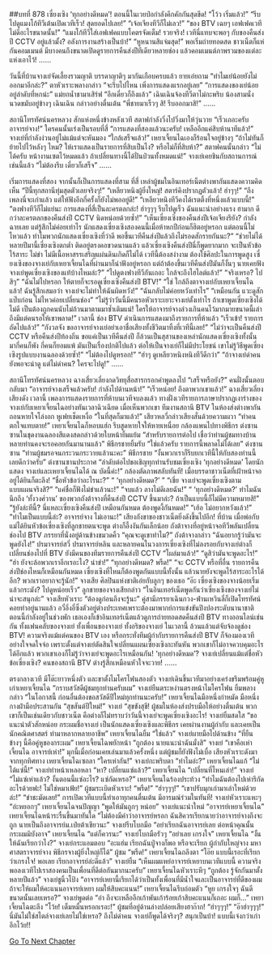 ##บทที่ 878 เซี่ยงเซิง ‘ทุกอย่างดีหมด’!
ตอนนี้ในเวยป๋อกำลังคึกคักกันสุดขีด!
“โว้ว เริ่มแล้ว!”
“รีบไปดูแมงโก้ทีวีเต้นเปิดเวทีเร็ว! สุดยอดไปเลย!”
“เจ้อเจียงทีวีก็ไม่เลว!”
“ของ BTV เฉยๆ เอฟเฟคเวทีไม่ดีอะไรขนาดนั้น!”
“แมงโก้ทีวีใส่เอฟเฟคแบบโคตรจัดเต็ม! รวยจริง! เวทีนี่แทบจะพอๆ กับของคืนส่งปี CCTV อยู่แล้วมั้ง? อลังการงานสร้างเป็นบ้า!”
“หูหนานสิแจ่มสุด!”
พอเริ่มถ่ายทอดสด ชาวเน็ตก็แห่กันคอมเมนต์
มีบางคนถึงขนาดเปิดดูรายการคืนส่งปีทีเดียวหลายช่อง แล้วคอมเมนต์ภาพรวมของแต่ละแห่งเอาไว้!
……


วันนี้ที่บ้านจางเย่จัดเลี้ยงรวมญาติ
บรรดาญาติๆ มากันเกือบครบแล้ว
ยายเอ่ยถาม “ทำไมเย่น้อยยังไม่ออกมาอีกล่ะ?”
ตาหัวเราะพลางกล่าว “จะรีบไปไหน เพิ่งการแสดงแรกอยู่เลย”
“การแสดงของเย่น้อยอยู่ลำดับที่หกน่ะ” แม่ยกน้ำชามาเสิร์ฟ “อีกเดี๋ยวก็ถึงแล้ว”
เฉินเฉินจ้องทีวีตาไม่กะพริบ
น้องสามนั่งนวดขมับอยู่ข้างๆ เฉินเฉิน กล่าวอย่างตื่นเต้น “พี่ชายมาเร็วๆ สิ! รีบออกมาสิ!”
……


สถานีโทรทัศน์นครหลวง
สักแห่งหนึ่งข้างหลังเวที สตาฟกำลังวิ่งไปวิ่งมาให้วุ่นวาย
“เร็วเถอะครับอาจารย์จาง!” ใครคนนั้นเร่งเป็นรอบที่สี่ “การแสดงที่สองแล้วนะครับ! เหลืออีกแค่สิบห้านาทีแล้ว!”
จางเย่ที่กำลังง่วนอยู่ไม่แม้แต่จะหันมอง “ใกล้เสร็จแล้ว!”
เหยาเจี้ยนไฉเองก็ร้อนใจอยู่ข้างๆ “ถ้าไม่ทันก็ย้ายไปไว้หลังๆ ไหม? ให้เราแสดงเป็นรายการที่สิบเป็นไง? หรือไม่ก็ที่สิบห้า?”
สตาฟคนนั้นกล่าว “ไม่ได้ครับ หน้างานเซตไว้หมดแล้ว ถ้าเปลี่ยนทางนี้ได้ปั่นป่วนทั้งหมดแน่!”
จางเย่เคยชินกับสถานการณ์เช่นนี้แล้ว “ไม่ต้องรีบ เดี๋ยวก็เสร็จ”
……


เริ่มการแสดงที่สอง
จากนั้นก็เป็นการแสดงที่สาม ที่สี่
เหล่าผู้ชมในอินเทอร์เน็ตต่างพากันแสดงความคิดเห็น
“ปีนี้ทุกสถานีทุ่มสุดตัวเลยจริงๆ!”
“เหลียวหนิงผู้ยิ่งใหญ่! สตาร์คิงปรากฏตัวแล้ว! ฮ่าๆๆ!”
“ถึงเพลงนี่จะเก่าแล้ว แต่ให้ฟังอีกกี่ครั้งก็ยังไม่พออยู่ดี!”
“เหลียวหนิงทีวีคงได้เรตติ้งที่หนึ่งแล้วแบบนี้!”
“ตงฟางทีวีก็ไม่แย่นะ การแสดงที่สี่เป็นละครตลกล่ะ! ฮ่าๆๆๆ รีบไปดูเร็ว ฉันแนะนำอย่างแรง ฮามาก ดีกว่าละครตลกของคืนส่งปี CCTV นิดหน่อยด้วยซ้ำ!”
“เห็นเซี่ยงเซิงของคืนส่งปีเจ้อเจียงรึยัง? กำลังฉายเลย แต่รู้สึกไม่ค่อยเท่าไร นักแสดงเซี่ยงเซิงสองคนนี้เมื่อห้าหกปีก่อนก็ฮิตอยู่หรอก แต่ตอนนี้ไม่ไหวแล้ว ทำไมพวกนักแสดงเซี่ยงเซิงที่ว่าดี พอขึ้นเวทีคืนส่งปีแล้วถึงไม่รอดสักรายกันนะ?”
“ช่วยไม่ได้ หลายปีมานี้เซี่ยงเซิงตกต่ำ ติดอยู่ตรงคอขวดนานแล้ว แล้วเซี่ยงเซิงคืนส่งปีนี่ก็พูดยากมาก จะเป็นหัวข้อไร้สาระ ไม่ขำ ไม่มีเนื้อหาสรรเสริญแผ่นดินเกิดก็ไม่ได้ เวทีนี้ต้องสง่างาม ต้องใช้ศิลปะในการพูดสูง เซี่ยงเซิงของจางเย่กับเหยาเจี้ยนไฉที่ผ่านมาก็น่าฟังอยู่หรอก แต่ถ้าต้องขึ้นเวทีคืนส่งปีมันก็งั้นๆ นายเคยฟังจางเย่พูดเซี่ยงเซิงของแท้บ้างไหมล่ะ?”
“ไปดูตงฟางทีวีกันเถอะ ใกล้จะถึงไฮไลต์แล้ว!”
“จริงเหรอ? ไปสิๆ”
“ฉันไม่ไปหรอก ให้ตายก็จะรอดูเซี่ยงเซิงคืนส่งปี BTV!”
“ใช่ ใกล้ถึงตาจางเย่กับเหยาเจี้ยนไฉแล้ว! ฉันรู้สึกเสมอว่า จางเย่จะไม่ทำให้ฉันผิดหวัง!”
“ฉันกลับไม่ค่อยหวังเท่าไร”
“เหมือนกัน แวะดูสักแป๊บก่อน ไม่ไหวค่อยเปลี่ยนช่อง”
“ไม่รู้ว่าวันนี้มีคนรอหัวเราะเยาะจางเย่ตั้งเท่าไร ถ้าเขาพูดเซี่ยงเซิงได้ไม่ดี เป็นต้องถูกคนนับไม่ถ้วนมาตามมาซ้ำเติมแน่! ใครให้อาจารย์จางล่วงเกินคนไว้มากมายขนาดนี้เล่า ถึงมีแต่คนรอให้เขาพลาด!”
เวลานี้ ช่อง BTV ดำเนินการแสดงมาถึงรายการที่ห้าแล้ว
“เร็วเข้า! รายการถัดไปแล้ว!”
“กังวลจัง ขออาจารย์จางเย่อย่าเอาชื่อเสียงทั้งชีวิตมาทิ้งที่เวทีนี้เลย!”
“ไม่ว่าจะเป็นคืนส่งปี CCTV หรือคืนส่งปีท้องถิ่น ขอแค่เป็นเวทีคืนส่งปี ก็ล้วนเป็นสุสานของเหล่านักแสดงเซี่ยงเซิงทั้งนั้น มากี่คนก็พัง กี่คนก็ยอมแพ้ มันเป็นเรื่องปกติไปแล้ว ต่อให้เป็นจางเย่ก็ไม่มีประโยชน์ เขาไม่รู้วิธีพูดเซี่ยงเซิงรูปแบบงานฉลองด้วยซ้ำ!”
“ไม่ต้องไปดูหรอก!”
“ฮ่าๆ ดูเหลียวหนิงหนิงทีวีดีกว่า”
“ถ้าจางเย่ด่าคนยังพอจะน่าดู แต่ไม่ด่าคน? ใครจะไปดู!”
……


สถานีโทรทัศน์นครหลวง
ฉางเสี่ยวเลี่ยงกดวิทยุสื่อสารกรอกคำพูดลงไป “เสร็จหรือยัง?”
คนฝั่งนั้นตอบกลับมา “อาจารย์จางเสร็จแล้วครับ! กำลังไปด้านหน้า!”
“เร็วหน่อย! ถึงตาพวกเขาแล้ว!” ฉางเสี่ยวเลี่ยงเสียงดัง
เวลานี้ เพลงการแสดงรายการที่ห้าบนเวทีจบลงแล้ว ทางฝั่งเวทีรายการภาษาปรากฏเงาร่างของจางเย่กับเหยาเจี้ยนไฉอย่างทันเวลาฉิวเฉียด
เมื่อเห็นพวกเขา ทีมงานสถานี BTV ในห้องส่งต่างพากันถอนหายใจโล่งอก
หูเฟยเช็ดเหงื่อ “ในที่สุดก็มาแล้ว!”
เสียวหลวี่กล่าวเสียงสั่นด้วยความผวา “ทำคนตกใจแทบตาย!”
เหยาเจี้ยนไฉก็หอบแฮ่ก รีบสูดหายใจให้หายเหนื่อย
กล้องแพนไปทางพิธีกร
ต่งซานซานในชุดงานฉลองสีแดงสดกล่าวด้วยใบหน้ายิ้มแย้ม “สำหรับรายการต่อไป เชื่อว่าท่านผู้ชมทางบ้านหลายท่านคงจะรอคอยกันมานานแล้ว”
พิธีกรชายยิ้มรับ “ใช่แล้วครับ รายการนี้พลาดไม่ได้เลย”
ต่งซานซาน “ท่านผู้ชมรอจนกระวนกระวายแล้วนะคะ”
พิธีกรชาย “งั้นพวกเราก็รีบยกเวทีนี้ให้กับสองท่านนี้เลยดีกว่าครับ”
ต่งซานซานประกาศ “ลำดับต่อไปขอเชิญทุกท่านรับชมเซี่ยงเซิง ‘ทุกอย่างดีหมด’ โดยนักแสดง จางเย่และเหยาเจี้ยนไฉได้ ณ บัดนี้ค่ะ!”
กล้องตัดภาพสลับทันที!
เมื่อบรรดาชาวเน็ตที่เฝ้าหน้าจออยู่ได้ยินก็ตะลึง!
“ชื่อหัวข้อว่าอะไรนะ?”
“ ‘ทุกอย่างดีหมด?’ ”
“เชี่ย จางเย่จะพูดเซี่ยงเซิงตามแบบแผนจริงสิ?”
“แค่ชื่อก็ฟังไม่ขำแล้วนะ!”
“จบแล้ว ลางไม่ดีเลยฉัน!”
“ ‘ทุกอย่างดีหมด?’ ทำไมฉันนึกถึง ‘ทั้งวงศ์วาน’ ของพวกถังต้าจางที่คืนส่งปี CCTV ขึ้นมาล่ะ? ถ้าเป็นแบบนี้ก็ไม่มีความหมายสิ!”
“รู้ยังล่ะทีนี้? นี่แหละเซี่ยงเซิงคืนส่งปี เหมือนกันหมด ต้องพูดงี้กันหมด!”
“เฮ้อ ไม่อยากหวังแล้ว!”
“ทำไมเป็นแบบนี้ล่ะ? อาจารย์จาง ไม่เอานะ!”
เสียงกังขาของชาวเน็ตยิ่งดังขึ้นไปอีก!
ที่บ้าน
เมื่อพ่อกับแม่ได้ยินหัวข้อเซี่ยงเซิงที่ลูกชายตนจะพูด ต่างก็อึ้งงันกันเล็กน้อย
ถังต้าจางที่อยู่หน้าจอทีวีพลันเปลี่ยนช่องไป BTV
ภรรยาที่นั่งอยู่ด้านข้างขมวดคิ้ว “คุณจะดูเขาทำไม?”
ถังต้าจางกล่าว “ฉันอยากรู้ว่ามันจะพูดยังไง!”
ปรมาจารย์สวี่ ปรมาจารย์หลิน และหลายคนในวงการเซี่ยงเซิงที่ไม่ลงรอยกับจางเย่ต่างก็เปลี่ยนช่องไปที่ BTV
ยังมีคนของทีมรายการคืนส่งปี CCTV
“โผล่มาแล้ว!”
“ดูสิว่ามันจะพูดอะไร!”
“ฮ่า ยังจะล้อพวกเราอีกเรอะไง? น่าขำ!”
“ทุกอย่างดีหมด? พรืด!”
“จะ CCTV หรือที่อื่น รายการคืนส่งปีช่องไหนก็เหมือนกันหมด เซี่ยงเซิงที่ไหนก็ต้องพูดกันแบบนี้ทั้งนั้น แล้วนายยังจะพูดไร้สาระอะไรได้อีก? พวกเราอยากจะรู้นัก!”
จางเสีย ศิลปินแห่งชาติเอ่ยกับลูกๆ ของเธอ “อ๊ะ เซี่ยงเซิงของจางน้อยเริ่มแล้วกระมัง? ไปดูหน่อยเร็ว”
ลูกชายของจางเสียกล่าว “ในอินเทอร์เน็ตพูดกันว่าเซี่ยงเซิงของจางเย่ไม่น่าจะสนุกล่ะ”
จางเสียหัวเราะ “ต้องดูก่อนถึงจะรู้นะ”
คู่สามีภรรยาเฉินกวง-ฟ่านเหวินลี่ก็เปิดโทรทัศน์คอยท่าอยู่นานแล้ว
อวี๋อิ่งอี๋ซึ่งตัวอยู่ต่างประเทศเพราะต้องมาพากย์การแข่งขันปิงปองระดับนานาชาติ ตอนนี้กำลังอยู่ในช่วงพัก เธอเองก็เข้าอินเทอร์เน็ตแล้วดูการถ่ายทอดสดคืนส่งปี BTV ทางออนไลน์เช่นกัน
ทั้งแฟนคลับของจางเย่
ทั้งเพื่อนของจางเย่
ทั้งอริของจางเย่
ในเวลานี้ ล้วนแล้วแต่จับจ้องดูช่อง BTV!
ความจริงแม้แต่คนของ BTV เอง หรือกระทั่งทีมผู้กำกับรายการคืนส่งปี BTV ก็จ้องมองเวทีอย่างใจจดใจจ่อ เพราะตั้งแต่จางเย่ตัดสินใจเปลี่ยนแผนเซี่ยงเซิงกะทันหัน พวกเขาก็ไม่อาจควบคุมอะไรได้อีกแล้ว พวกเขาเองก็ไม่รู้ว่าจางเย่จะพูดอะไรเหมือนกัน!
‘ทุกอย่างดีหมด’?
จางเย่เปลี่ยนแม้แต่ชื่อหัวข้อเซี่ยงเซิง?
คนของสถานี BTV ต่างรู้สึกเหมือนหัวใจจะวาย!
……


ตรงกลางเวที
มีโต๊ะยาวหนึ่งตัว และขาตั้งไมโครโฟนสองตัว
จางเย่เดินขึ้นเวทีมาอย่างเคร่งขรึมพร้อมคู่หูเก่าเหยาเจี้ยนไฉ
“กราบสวัสดีผู้ชมทุกท่านครับผม” จางเย่ยืนตระหง่านตรงหน้าไมโครโฟน ยิ้มพลางกล่าว “ในโอกาสนี้ ก่อนอื่นต้องขอสวัสดีปีใหม่ทุกท่านนะครับ!”
เหยาเจี้ยนไฉมือหนึ่งกำหมัด มือหนึ่งกางฝ่ามือประสานกัน “สุขสันต์ปีใหม่!”
จางเย่ “สุขขังสุขี!
ผู้ชมในห้องส่งปรบมือให้อย่างตื่นเต้น พวกเขาก็เป็นเช่นเดียวกับชาวเน็ต คือต่างก็ไม่ทราบว่าวันนี้จางเย่จะพูดเซี่ยงเซิงอะไร!
จางเย่ยิ้มสดใส “ขอแนะนำตัวสักหน่อย กระผมชื่อจางเย่ เป็นนักแสดงเซี่ยงเซิงและพิธีกร เคยผ่านงานผู้กำกับ และเคยเป็นนักคณิตศาสตร์ ทำมาหลากหลายอาชีพ”
เหยาเจี้ยนไฉยิ้ม “ใช่แล้ว”
จางเย่ผายมือไปด้านข้าง “ที่ยืนข้างๆ นี้คือคู่หูของกระผม”
เหยาเจี้ยนไฉพยักหน้า “ถูกต้อง นายแนะนำฉันมั่งสิ”
จางเย่ “เขาคือเห่าเจี้ยนไฉ อาจารย์เห่า!”
มุกนี้เมื่อก่อนเคยเล่นมาแล้วครั้งหนึ่ง แต่ผู้ชมก็ยังฟังไม่เบื่อ เสียงหัวเราะดังมาจากทุกทิศทาง
เหยาเจี้ยนไฉเซถลา “ใครเห่ากัน!”
จางเย่กะพริบตา “ทำไมอ่ะ?”
เหยาเจี้ยนไฉแก้ “ไม่ได้แซ่นี้!”
จางเย่ทำหน้าเหลอหลา “หา? เปลี่ยนแซ่แล้ว?”
เหยาเจี้ยนไฉ “เปลี่ยนที่ไหนเล่า!”
จางเย่ “ไม่แซ่เห่าแล้ว? งั้นตอนนี้แซ่อะไร? แซ่กัดเหรอ?”
เหยาเจี้ยนไฉร้องประท้วง “ทำไมฉันต้องไปเห่ารึกัดอะไรด้วยฟะ! ไม่ใช่หมาเฟ้ย!”
ผู้ชมระเบิดหัวเราะ!
“พรืด!”
“ฮ่าๆๆๆ!”
“เขาปรับมุกเก่ามาเล่าใหม่ด้วยล่ะ!”
“ขำชะมัดเลย!”
การเปิดเวทีแบบนี้ทำเอาทุกคนตื่นเต้น มีอารมณ์ร่วมในทันที!
จางเย่หัวเราะแหะๆ “อ่ะหยอกๆ”
เหยาเจี้ยนไฉจนปัญญา “พูดให้มันถูกๆ หน่อย”
จางเย่แนะนำใหม่ “อาจารย์เหยาเจี้ยนไฉ”
เหยาเจี้ยนไฉหน้าระรื่นขึ้นมาทันใด “ไม่ต้องมีคำว่าอาจารย์หรอก ฉันสิควรเรียกนายว่าอาจารย์จางถึงจะถูก นายเป็นถึงอาจารย์ม.เป่ยต้าเชียวนะ”
จางเย่รีบโบกมือ “อย่าเรียกฉันอาจารย์เลย ต่อหน้าคุณนั้นกระผมมิบังอาจ”
เหยาเจี้ยนไฉ “แต่ก็ควรนะ”
จางเย่โบกมือรัวๆ “อย่าเลย เกรงใจ”
เหยาเจี้ยนไฉ “งั้นให้ฉันเรียกว่าไง?”
จางเย่กระแอมตอบ “อะแฮ่ม เรียกฉันปู่จางก็พอ หรือจะเรียก ผู้กำกับใหญ่จาง มหาศาสตราจารย์จาง พิธีกรจางผู้ยิ่งใหญ่ก็ได้”
ผู้ชม “พรืด!”
เหยาเจี้ยนไฉถลึงตา “โอ๊ย แบบนี้เรอะที่เรียกว่าเกรงใจ! พอเลย เรียกอาจารย์ล่ะดีแล้ว”
จางเย่ยิ้ม “เห็นผมแหย่อาจารย์เหยาบนเวทีแบบนี้ ความจริงพอลงเวทีไปเราสองคนเป็นเพื่อนที่ดีต่อกันมากนะครับ”
เหยาเจี้ยนไฉหัวเราะหึๆ “ถูกต้อง รู้จักกันมาตั้งหลายปีแล้ว”
จางเย่ชูนิ้วโป้ง “อาจารย์เหยานี้เรียกได้ว่าเป็นทั้งเพื่อนที่มีน้ำใจและเป็นอาจารย์ที่ดีของผม ถ้าจะให้ผมให้คะแนนอาจารย์เหยา ผมให้สิบคะแนน!”
เหยาเจี้ยนไฉรีบถ่อมตัว “หูย เกรงใจๆ ฉันดีขนาดนั้นเลยเหรอ?”
จางเย่พูดต่อ “อ่า ถึงจะเหลืออีกเก้าพันเก้าร้อยเก้าสิบคะแนนก็เถอะ ผมก็…”
เหยาเจี้ยนไฉตะลึง “โว้ย! เต็มหมื่นหรอกเรอะ!”
ผู้ชมที่อยู่ด้านล่างปล่อยเสียงฮาก๊าก!
“ฮ่าๆๆๆ!”
“อ๊าฮ่าๆๆๆ!”
นี่มันไม่ใช่สไตล์จางเย่เลยไม่ใช่เหรอ?
ถึงไม่ด่าคน จางเย่ก็พูดได้จริงๆ?
สนุกเป็นบ้า!
แบบนี้เจ๋งกว่าเก่าอีกโว้ย!!




[Go To Next Chapter]( ./76.md)